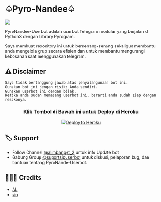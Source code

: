 # ♤Pyro-Nandee♤
<img src="https://telegra.ph/file/4fdd9a7eba551b9834d18.jpg">

PyroNandee-Userbot adalah userbot Telegram modular yang berjalan di Python3 dengan Library Pyrogram.

Saya membuat repository ini untuk bersenang-senang sekaligus membantu anda mengelola grup secara efisien dan untuk membantu mengurangi kebosanan saat menggunakan telegram.

## ⚠️ Disclaimer

```
Saya tidak bertanggung jawab atas penyalahgunaan bot ini.
Gunakan bot ini dengan risiko Anda sendiri.
Gunakan userbot ini dengan bijak.
Ketika anda sudah memasang userbot ini, berarti anda sudah siap dengan resikonya.
```

<h3 align="center">Klik Tombol di Bawah ini untuk Deploy di Heroku</h3>
<p align="center"><a href="https://dashboard.heroku.com/new?template=https://github.com/sip-Userbot/pyro-Nande"><img src="https://www.herokucdn.com/deploy/button.png" alt="Deploy to Heroku" target="_blank"/></a></p>

## 🏷 Support

- Follow Channel [@alimbanget_2](https://t.me/alimbanget_2) untuk info Update bot 
- Gabung Group [@suportsipuserbot](https://t.me/suportsipuserbot) untuk diskusi, pelaporan bug, dan bantuan tentang PyroNande-Userbot.

## 👨🏻‍💻 Credits
-  [AL](https://github.com/aldiboyy)
-  [sip](https://github.com/sip-Userbot)
